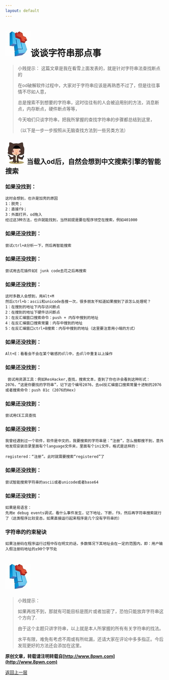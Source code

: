 ```yaml
---
layout: default
---
```

# ![](../img/hj.jpg)谈谈字符串那点事
>小贱提示： 这篇文章是我在看雪上面发表的，就是针对字符串法查找断点的
>
>在od破解软件过程中，大家对于字符串应该是再熟悉不过了，但是往往事情不尽如人意，
>
>总是搜索不到想要的字符串，这时往往有的人会被迫用别的方法，消息断点，内存断点，硬件断点等等，
>
>今天咱们只谈字符串，把我所掌握的查找字符串的步骤都总结到这里，
>
>（以下是一步一步按照从无脑查找方法到一些另类方法）


## ![](../img/github1.png)当载入od后，自然会想到中文搜索引擎的智能搜索
### 如果没找到：
```
这时会想到，也许是加壳的原因
1：脱壳；
2：直接f9；
3：外面打开，od拖入
经过这3种方法，也许就能找到，当然前提是要在程序领空在搜索，例如401000
```
### 如果还没找到：
```
尝试ctrl+A分析一下，然后再智能搜索
```
### 如果还没找到：
```
尝试用去花插件如E junk code去花之后再搜索
```
### 如果还没找到：
```
这时多数人会想到，用Alt+M
然后ctrl+b：ascii和unicode各搜一次，很多朋友不知道如果搜到了该怎么处理呢？
1：在搜到的地址下内存访问断点
2：在搜到的地址下硬件访问断点
3：在反汇编窗口搜索命令：push + 内存中搜到的地址
4：在反汇编窗口搜索常量：内存中搜到的地址
5：在反汇编窗口ctrl+B搜索：内存中搜到的地址（这里要注意用小端的方式）
```
### 如果还没找到：
```
Alt+E：看看会不会在某个敏感的dll中，去dll中重复以上操作
```
### 如果还没找到：
```
 尝试用资源工具：例如ResHacker,查找，搜索文本，查到了你也许会看到这种形式：2076，“这是你要找的字符串”，记下这个编号2076，去od反汇编窗口搜索常量十进制的2076或者搜索命令：push 81c (2076的Hex)
```
### 如果还没找到：
```
尝试用CE工具查找
```
### 如果还没找到：
```
我曾经遇到过一个软件，软件是中文的，我要搜索的字符串是：“注册”，怎么搜都搜不到，意外地发现安装目录里面有个language文件夹，里面有个ini文件，格式是这样的：

registered：“注册”。此时就需要搜索“registered”了
```
### 如果还没找到：
```
尝试智能搜索字符串的ascii或者unicode或者base64
```
### 如果还没找到：
```
如果是易语言：
先用e debug events调试，看什么事件发生，记下地址，下断，f9，然后再字符串搜索就行了（这类程序比较变态，如果直接运行起来程序是几个没有字符串的）
```
### 字符串的约束秘诀
```
如果注册码在程序运行过程中存在明文的话，多数情况下其地址会在一定的范围内，即：用户输入假注册码地址的±90个字节处
```
# ![](../img/hj.jpg)
>小贱提示：
>
>如果再找不到，那就有可能目标是图片或者加密了，恐怕只能放弃字符串这个方向了.
>
>由于这个主题只讲字符串，以上就是本人所掌握的所有有关字符串的找法。
>
>水平有限，难免有考虑不周或有所纰漏，还请大家在评论中多多指正。今后发现更好的方法还会添加在这里。

__原创文章，转载请注明转载自[http://www.8pwn.com](http://www.8pwn.com)__

[返回上一层](./reverse)
